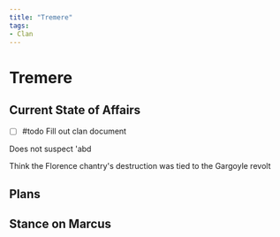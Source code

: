 ```yaml
---
title: "Tremere"
tags:
- Clan
---
```


# Tremere
## Current State of Affairs
- [ ] #todo Fill out clan document

Does not suspect 'abd

Think the Florence chantry's destruction was tied to the Gargoyle revolt

## Plans

## Stance on Marcus